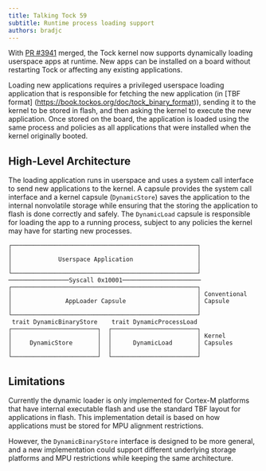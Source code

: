 ```yaml
---
title: Talking Tock 59
subtitle: Runtime process loading support
authors: bradjc
---
```


With [PR #3941](https://github.com/tock/tock/pull/3941) merged, the Tock kernel
now supports dynamically loading userspace apps at runtime. New apps can be
installed on a board without restarting Tock or affecting any existing
applications.

Loading new applications requires a privileged userspace loading application
that is responsible for fetching the new application (in [TBF format]
(https://book.tockos.org/doc/tock_binary_format)), sending it to the kernel to
be stored in flash, and then asking the kernel to execute the new application.
Once stored on the board, the application is loaded using the same process and
policies as all applications that were installed when the kernel originally
booted.

High-Level Architecture
-----------------------

The loading application runs in userspace and uses a system call interface to
send new applications to the kernel. A capsule provides the system call
interface and a kernel capsule (`DynamicStore`) saves the application to the
internal nonvolatile storage while ensuring that the storing the application to
flash is done correctly and safely. The `DynamicLoad` capsule is responsible
for loading the app to a running process, subject to any policies the kernel
may have for starting new processes.

```text
┌────────────────────────────────────────────────────┐
│                                                    │
│             Userspace Application                  │
│                                                    │
└────────────────────────────────────────────────────┘
─────────────────Syscall 0x10001──────────────────────
┌────────────────────────────────────────────────────┐
│                                                    │ Conventional
│               AppLoader Capsule                    │ Capsule
│                                                    │
└────────────────────────────────────────────────────┘
 trait DynamicBinaryStore    trait DynamicProcessLoad
┌────────────────────────┐  ┌────────────────────────┐
│                        │  │                        │ Kernel
│     DynamicStore       │  │      DynamicLoad       │ Capsules
│                        │  │                        │
└────────────────────────┘  └────────────────────────┘
```

Limitations
-----------

Currently the dynamic loader is only implemented for Cortex-M platforms that
have internal executable flash and use the standard TBF layout for applications
in flash. This implementation detail is based on how applications must be
stored for MPU alignment restrictions.

However, the `DynamicBinaryStore` interface is designed to be more general, and
a new implementation could support different underlying storage platforms and
MPU restrictions while keeping the same architecture.
